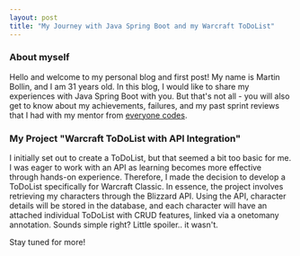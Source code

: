 ```yaml
---
layout: post
title: "My Journey with Java Spring Boot and my Warcraft ToDoList"
---
```


### About myself
Hello and welcome to my personal blog and first post! My name is Martin Bollin, and I am 31 years old. In this blog, I would like to share my experiences with Java Spring Boot with you. But that's not all - you will also get to know about my achievements, failures, and my past sprint reviews that I had with my mentor from [everyone codes](https://everyonecodes.io/).

### My Project "Warcraft ToDoList with API Integration"
I initially set out to create a ToDoList, but that seemed a bit too basic for me. I was eager to work with an API as learning becomes more effective through hands-on experience. Therefore, I made the decision to develop a ToDoList specifically for Warcraft Classic. In essence, the project involves retrieving my characters through the Blizzard API. Using the API, character details will be stored in the database, and each character will have an attached individual ToDoList with CRUD features, linked via a onetomany annotation. Sounds simple right? Little spoiler.. it wasn't.

Stay tuned for more!